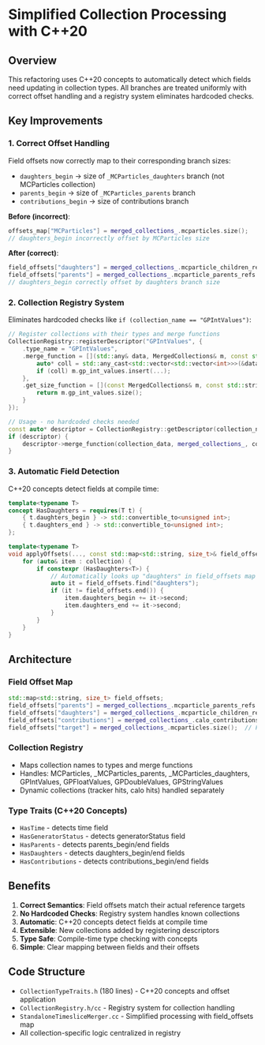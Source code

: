 # Simplified Collection Processing with C++20

## Overview

This refactoring uses C++20 concepts to automatically detect which fields need updating in collection types. All branches are treated uniformly with correct offset handling and a registry system eliminates hardcoded checks.

## Key Improvements

### 1. Correct Offset Handling

Field offsets now correctly map to their corresponding branch sizes:
- `daughters_begin` → size of `_MCParticles_daughters` branch (not MCParticles collection)
- `parents_begin` → size of `_MCParticles_parents` branch
- `contributions_begin` → size of contributions branch

**Before (incorrect)**:
```cpp
offsets_map["MCParticles"] = merged_collections_.mcparticles.size();
// daughters_begin incorrectly offset by MCParticles size
```

**After (correct)**:
```cpp
field_offsets["daughters"] = merged_collections_.mcparticle_children_refs.size();
field_offsets["parents"] = merged_collections_.mcparticle_parents_refs.size();
// daughters_begin correctly offset by daughters branch size
```

### 2. Collection Registry System

Eliminates hardcoded checks like `if (collection_name == "GPIntValues")`:

```cpp
// Register collections with their types and merge functions
CollectionRegistry::registerDescriptor("GPIntValues", {
    .type_name = "GPIntValues",
    .merge_function = [](std::any& data, MergedCollections& m, const std::string&) {
        auto* coll = std::any_cast<std::vector<std::vector<int>>>(&data);
        if (coll) m.gp_int_values.insert(...);
    },
    .get_size_function = [](const MergedCollections& m, const std::string&) {
        return m.gp_int_values.size();
    }
});

// Usage - no hardcoded checks needed
const auto* descriptor = CollectionRegistry::getDescriptor(collection_name);
if (descriptor) {
    descriptor->merge_function(collection_data, merged_collections_, collection_name);
}
```

### 3. Automatic Field Detection

C++20 concepts detect fields at compile time:

```cpp
template<typename T>
concept HasDaughters = requires(T t) {
    { t.daughters_begin } -> std::convertible_to<unsigned int>;
    { t.daughters_end } -> std::convertible_to<unsigned int>;
};

template<typename T>
void applyOffsets(..., const std::map<std::string, size_t>& field_offsets, ...) {
    for (auto& item : collection) {
        if constexpr (HasDaughters<T>) {
            // Automatically looks up "daughters" in field_offsets map
            auto it = field_offsets.find("daughters");
            if (it != field_offsets.end()) {
                item.daughters_begin += it->second;
                item.daughters_end += it->second;
            }
        }
    }
}
```

## Architecture

### Field Offset Map
```cpp
std::map<std::string, size_t> field_offsets;
field_offsets["parents"] = merged_collections_.mcparticle_parents_refs.size();
field_offsets["daughters"] = merged_collections_.mcparticle_children_refs.size();
field_offsets["contributions"] = merged_collections_.calo_contributions[name].size();
field_offsets["target"] = merged_collections_.mcparticles.size();  // For ObjectID refs
```

### Collection Registry
- Maps collection names to types and merge functions
- Handles: MCParticles, _MCParticles_parents, _MCParticles_daughters, GPIntValues, GPFloatValues, GPDoubleValues, GPStringValues
- Dynamic collections (tracker hits, calo hits) handled separately

### Type Traits (C++20 Concepts)
- `HasTime` - detects time field
- `HasGeneratorStatus` - detects generatorStatus field  
- `HasParents` - detects parents_begin/end fields
- `HasDaughters` - detects daughters_begin/end fields
- `HasContributions` - detects contributions_begin/end fields

## Benefits

1. **Correct Semantics**: Field offsets match their actual reference targets
2. **No Hardcoded Checks**: Registry system handles known collections
3. **Automatic**: C++20 concepts detect fields at compile time
4. **Extensible**: New collections added by registering descriptors
5. **Type Safe**: Compile-time type checking with concepts
6. **Simple**: Clear mapping between fields and their offsets

## Code Structure

- `CollectionTypeTraits.h` (180 lines) - C++20 concepts and offset application
- `CollectionRegistry.h/cc` - Registry system for collection handling
- `StandaloneTimesliceMerger.cc` - Simplified processing with field_offsets map
- All collection-specific logic centralized in registry

